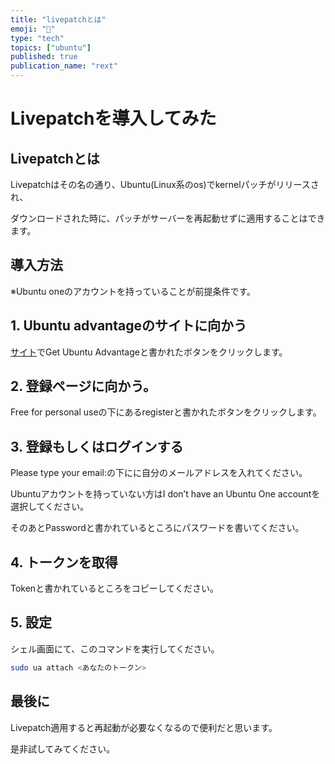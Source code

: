 ```yaml
---
title: "livepatchとは"
emoji: "🔨"
type: "tech"
topics: ["ubuntu"]
published: true
publication_name: "rext"
---
```


# Livepatchを導入してみた

## Livepatchとは

Livepatchはその名の通り、Ubuntu(Linux系のos)でkernelパッチがリリースされ、

ダウンロードされた時に、パッチがサーバーを再起動せずに適用することはできます。

## 導入方法

※Ubuntu oneのアカウントを持っていることが前提条件です。

## 1. Ubuntu advantageのサイトに向かう

[サイト](https://ubuntu.com/security/livepatch)でGet Ubuntu Advantageと書かれたボタンをクリックします。

## 2. 登録ページに向かう。

Free for personal useの下にあるregisterと書かれたボタンをクリックします。

## 3. 登録もしくはログインする

Please type your email:の下にに自分のメールアドレスを入れてください。

Ubuntuアカウントを持っていない方はI don’t have an Ubuntu One accountを選択してください。

そのあとPasswordと書かれているところにパスワードを書いてください。

## 4. トークンを取得

Tokenと書かれているところをコピーしてください。

## 5. 設定

シェル画面にて、このコマンドを実行してください。

```sh
sudo ua attach <あなたのトークン>
```

## 最後に

Livepatch適用すると再起動が必要なくなるので便利だと思います。

是非試してみてください。
